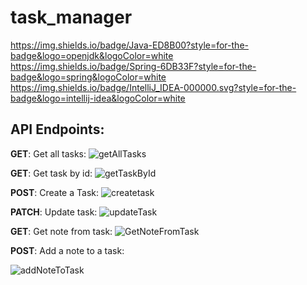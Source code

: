 # task_manager
https://img.shields.io/badge/Java-ED8B00?style=for-the-badge&logo=openjdk&logoColor=white https://img.shields.io/badge/Spring-6DB33F?style=for-the-badge&logo=spring&logoColor=white  	https://img.shields.io/badge/IntelliJ_IDEA-000000.svg?style=for-the-badge&logo=intellij-idea&logoColor=white

## API Endpoints:
**GET**: Get all tasks: 
![getAllTasks](https://github.com/Marouane-Elgoumiri/task_manager/assets/96888594/65749e4d-65fb-4781-82ee-3b64a450354c)

**GET**: Get task by id:
![getTaskById](https://github.com/Marouane-Elgoumiri/task_manager/assets/96888594/3b8e4f04-fa89-4ff0-a43b-b6034a626c41)

**POST**: Create a Task:
![createtask](https://github.com/Marouane-Elgoumiri/task_manager/assets/96888594/01f64e4e-c98b-47bc-8e09-5ed708a252f7)

**PATCH**: Update task:
![updateTask](https://github.com/Marouane-Elgoumiri/task_manager/assets/96888594/34bfcb3c-4d7a-4c1e-a66e-ac141176b444)

**GET**: Get note from task:
![GetNoteFromTask](https://github.com/Marouane-Elgoumiri/task_manager/assets/96888594/02f390d6-c3db-40c7-b750-64cbf4318202)

**POST**: Add a note to a task:

![addNoteToTask](https://github.com/Marouane-Elgoumiri/task_manager/assets/96888594/da2e7919-af4f-4b69-a81b-db5d3877f46b)
